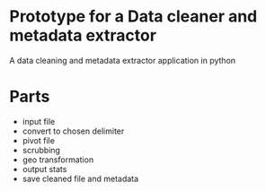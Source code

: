 # Prototype for a Data cleaner and metadata extractor

A data cleaning and metadata extractor application in python

# Parts

* input file
* convert to chosen delimiter
* pivot file
* scrubbing
* geo transformation
* output stats
* save cleaned file and metadata


